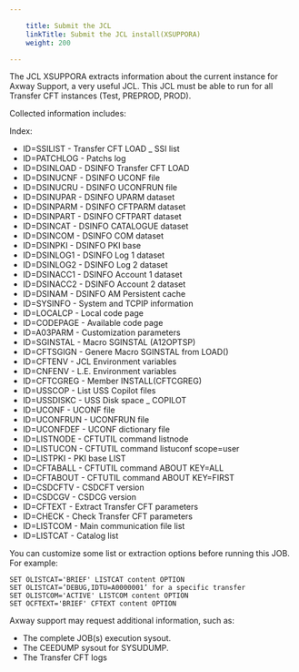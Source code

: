```yaml
---

    title: Submit the JCL 
    linkTitle: Submit the JCL install(XSUPPORA)
    weight: 200

---
```

The JCL XSUPPORA extracts information about the current instance for Axway Support, a very useful JCL. This JCL must be able to run for all Transfer CFT instances (Test, PREPROD, PROD).

Collected information includes:

Index:

- ID=SSILIST - Transfer CFT LOAD \_ SSI list
- ID=PATCHLOG - Patchs log
- ID=DSINLOAD - DSINFO Transfer CFT LOAD
- ID=DSINUCNF - DSINFO UCONF file
- ID=DSINUCRU - DSINFO UCONFRUN file
- ID=DSINUPAR - DSINFO UPARM dataset
- ID=DSINPARM - DSINFO CFTPARM dataset
- ID=DSINPART - DSINFO CFTPART dataset
- ID=DSINCAT - DSINFO CATALOGUE dataset
- ID=DSINCOM - DSINFO COM dataset
- ID=DSINPKI - DSINFO PKI base
- ID=DSINLOG1 - DSINFO Log 1 dataset
- ID=DSINLOG2 - DSINFO Log 2 dataset
- ID=DSINACC1 - DSINFO Account 1 dataset
- ID=DSINACC2 - DSINFO Account 2 dataset
- ID=DSINAM - DSINFO AM Persistent cache
- ID=SYSINFO - System and TCPIP information
- ID=LOCALCP - Local code page
- ID=CODEPAGE - Available code page
- ID=A03PARM - Customization parameters
- ID=SGINSTAL - Macro SGINSTAL (A12OPTSP)
- ID=CFTSGIGN - Genere Macro SGINSTAL from LOAD()
- ID=CFTENV - JCL Environment variables
- ID=CNFENV - L.E. Environment variables
- ID=CFTCGREG - Member INSTALL(CFTCGREG)
- ID=USSCOP - List USS Copilot files
- ID=USSDISKC - USS Disk space \_ COPILOT
- ID=UCONF - UCONF file
- ID=UCONFRUN - UCONFRUN file
- ID=UCONFDEF - UCONF dictionary file
- ID=LISTNODE - CFTUTIL command listnode
- ID=LISTUCON - CFTUTIL command listuconf scope=user
- ID=LISTPKI - PKI base LIST
- ID=CFTABALL - CFTUTIL command ABOUT KEY=ALL
- ID=CFTABOUT - CFTUTIL command ABOUT KEY=FIRST
- ID=CSDCFTV - CSDCFT version
- ID=CSDCGV - CSDCG version
- ID=CFTEXT - Extract Transfer CFT parameters
- ID=CHECK - Check Transfer CFT parameters
- ID=LISTCOM - Main communication file list
- ID=LISTCAT - Catalog list

You can customize some list or extraction options before running this JOB. For example:

```
SET OLISTCAT='BRIEF' LISTCAT content OPTION
SET OLISTCAT=’DEBUG,IDTU=A0000001’ for a specific transfer
SET OLISTCOM='ACTIVE' LISTCOM content OPTION
SET OCFTEXT='BRIEF' CFTEXT content OPTION
```

Axway support may request additional information, such as:

- The complete JOB(s) execution sysout.
- The CEEDUMP sysout for SYSUDUMP.
- The Transfer CFT logs
